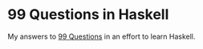 # 99 Questions in Haskell

My answers to [99 Questions](http://www.haskell.org/haskellwiki/99_questions)
in an effort to learn Haskell.
